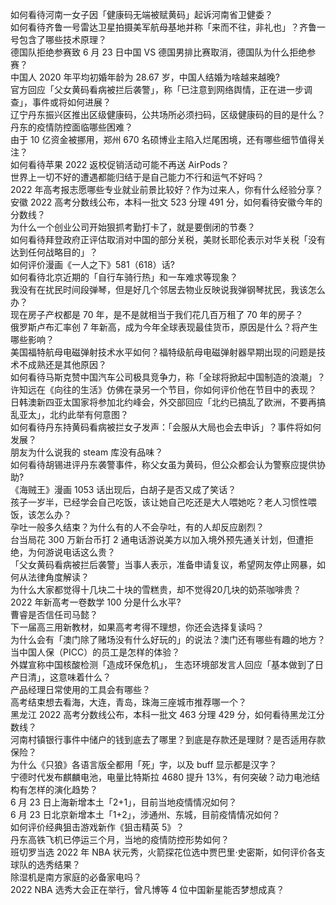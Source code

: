如何看待河南一女子因「健康码无端被赋黄码」起诉河南省卫健委？  
如何看待齐鲁一号雷达卫星拍摄美军航母基地并称「来而不往，非礼也」？齐鲁一号包含了哪些技术原理？  
德国队拒绝参赛致 6 月 23 日中国 VS 德国男排比赛取消，德国队为什么拒绝参赛？  
中国人 2020 年平均初婚年龄为 28.67 岁，中国人结婚为啥越来越晚?  
官方回应「父女黄码看病被拦后袭警」，称「已注意到网络舆情，正在进一步调查」，事件或将如何进展？  
辽宁丹东振兴区推出区级健康码，公共场所必须扫码，区级健康码的目的是什么？丹东的疫情防控面临哪些困难？  
由于 10 亿资金被挪用，郑州 670 名硕博业主陷入烂尾困境，还有哪些细节值得关注？  
如何看待苹果 2022 返校促销活动可能不再送 AirPods？  
世界上一切不好的遭遇都能归结于是自己能力不行和运气不好吗？  
2022 年高考报志愿哪些专业就业前景比较好？作为过来人，你有什么经验分享？  
安徽 2022 高考分数线公布，本科一批文 523 分理 491 分，如何看待安徽今年的分数线？  
为什么一个创业公司开始狠抓考勤打卡了，就是要倒闭的节奏？  
如何看待拜登政府正评估取消对中国的部分关税，美财长耶伦表示对华关税「没有达到任何战略目的​」？  
如何评价漫画《一人之下》581（618）话?  
如何看待北京近期的「自行车骑行热」和一车难求等现象？  
我没有在扰民时间段弹琴，但是好几个邻居去物业反映说我弹钢琴扰民，我该怎么办？  
现在房子产权都是 70 年，是不是就相当于我们花几百万租了 70 年的房子？  
俄罗斯卢布汇率创 7 年新高，成为今年全球表现最佳货币，原因是什么？将产生哪些影响？  
美国福特航母电磁弹射技术水平如何？福特级航母电磁弹射器早期出现的问题是技术不成熟还是其他原因？  
如何看待马斯克赞中国汽车公司极具竞争力，称「全球将掀起中国制造的浪潮」？  
许知远在《向往的生活》仿佛在录另一个节目，你如何评价他在节目中的表现？  
日韩澳新四亚太国家将参加北约峰会，外交部回应「北约已搞乱了欧洲，不要再搞乱亚太」，北约此举有何意图？  
如何看待丹东持黄码看病被拦女子发声：「会服从大局也会去申诉」？事件将如何发展？  
朋友为什么说我的 steam 库没有品味？  
如何看待胡锡进评丹东袭警事件，称父女虽为黄码，但公众都会认为警察应提供协助?  
《海贼王》漫画 1053 话出现后，白胡子是否又成了笑话？  
孩子一岁半，已经学会自己吃饭，该让她自己吃还是大人喂她吃？老人习惯性喂饭，该怎么办？  
孕吐一般多久结束？为什么有的人不会孕吐，有的人却反应剧烈？  
台当局花 300 万新台币打 2 通电话游说美方以加入境外预先通关计划，但遭拒绝，为何游说电话这么贵？  
「父女黄码看病被拦后袭警」当事人表示，准备申请复议，希望网友停止网暴，如何从法律角度解读？  
为什么大家都觉得十几块二十块的雪糕贵，却不觉得20几块的奶茶咖啡贵？  
2022 年新高考一卷数学 100 分是什么水平?  
曹睿是否信任司马懿？  
下一届高三用新教材，如果高考考得不理想，你还会选择复读吗？  
为什么会有「澳门除了赌场没有什么好玩的」的说法？澳门还有哪些有趣的地方？  
当中国人保（PICC）的员工是怎样的体验？  
外媒宣称中国核酸检测「造成环保危机」， 生态环境部发言人回应「基本做到了日产日清」，这意味着什么？  
产品经理日常使用的工具会有哪些？  
高考结束想去看海，大连，青岛，珠海三座城市推荐哪一个？  
黑龙江 2022 高考分数线公布，本科一批文 463 分理 429 分，如何看待黑龙江分数线？  
河南村镇银行事件中储户的钱到底去了哪里？到底是存款还是理财？是否适用存款保险？  
为什么《只狼》各语言版全都用「死」字，以及 buff 显示都是汉字？  
宁德时代发布麒麟电池，电量比特斯拉 4680 提升 13%，有何突破？动力电池结构有怎样的演化趋势？  
6 月 23 日上海新增本土「2+1」，目前当地疫情情况如何？  
6 月 23 日北京新增本土「1+2」，涉通州、东城，目前疫情情况如何？  
如何评价经典狙击游戏新作《狙击精英 5》？  
丹东高铁飞机已停运三个月，当地的疫情防控形势如何？  
班切罗当选 2022 年 NBA 状元秀，火箭探花位选中贾巴里·史密斯，如何评价各支球队的选秀结果？  
除湿机是南方家庭的必备家电吗？  
2022 NBA 选秀大会正在举行，曾凡博等 4 位中国新星能否梦想成真？  
